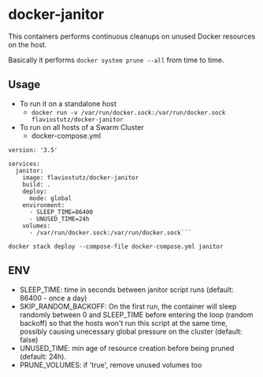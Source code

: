 # docker-janitor
This containers performs continuous cleanups on unused Docker resources on the host.

Basically it performs ```docker system prune --all``` from time to time.

## Usage
* To run it on a standalone host
  * ```docker run -v /var/run/docker.sock:/var/run/docker.sock flaviostutz/docker-janitor```
* To run on all hosts of a Swarm Cluster
  * docker-compose.yml

```
version: '3.5'

services:
  janitor:
    image: flaviostutz/docker-janitor
    build: .
    deploy:
      mode: global
    environment:
      - SLEEP_TIME=86400
      - UNUSED_TIME=24h
    volumes:
      - /var/run/docker.sock:/var/run/docker.sock```
```
```docker stack deploy --compose-file docker-compose.yml janitor```

## ENV
* SLEEP_TIME: time in seconds between janitor script runs (default: 86400 - once a day)
* SKIP_RANDOM_BACKOFF: On the first run, the container will sleep randomly between 0 and SLEEP_TIME before entering the loop (random backoff) so that the hosts won't run this script at the same time, possibly causing unecessary global pressure on the cluster (default: false)
* UNUSED_TIME: min age of resource creation before being pruned (default: 24h).
* PRUNE_VOLUMES: if 'true', remove unused volumes too
